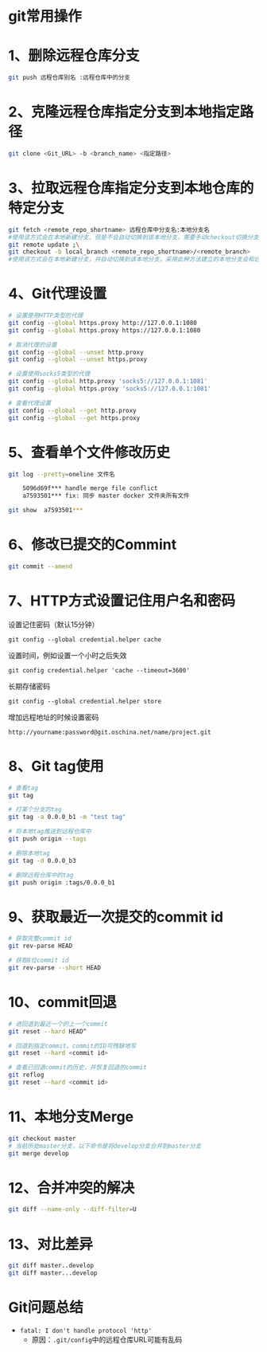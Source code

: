 # git常用操作

# 1、删除远程仓库分支

```bash
git push 远程仓库别名 :远程仓库中的分支
```

# 2、克隆远程仓库指定分支到本地指定路径

```bash
git clone <Git_URL> -b <branch_name> <指定路径>
```

# 3、拉取远程仓库指定分支到本地仓库的特定分支

```bash
git fetch <remote_repo_shortname> 远程仓库中分支名:本地分支名
#使用该方式会在本地新建分支，但是不会自动切换到该本地分支，需要手动checkout切换分支。
git remote update ;\
git checkout -b local_branch <remote_repo_shortname>/<remote_branch>
#使用该方式会在本地新建分支，并自动切换到该本地分支。采用此种方法建立的本地分支会和远程分支建立映射关系。
```

# 4、Git代理设置

```bash
# 设置使用HTTP类型的代理
git config --global https.proxy http://127.0.0.1:1080
git config --global https.proxy https://127.0.0.1:1080

# 取消代理的设置
git config --global --unset http.proxy
git config --global --unset https.proxy

# 设置使用socks5类型的代理
git config --global http.proxy 'socks5://127.0.0.1:1081'
git config --global https.proxy 'socks5://127.0.0.1:1081'

# 查看代理设置
git config --global --get http.proxy
git config --global --get https.proxy
```

# 5、查看单个文件修改历史

```bash
git log --pretty=oneline 文件名

	5096d69f*** handle merge file conflict
	a7593501*** fix: 同步 master docker 文件夹所有文件

git show  a7593501***
```

# 6、修改已提交的Commint

```bash
git commit --amend
```

# 7、HTTP方式设置记住用户名和密码

设置记住密码（默认15分钟）

```
git config --global credential.helper cache
```

设置时间，例如设置一个小时之后失效

```
git config credential.helper 'cache --timeout=3600'
```

长期存储密码

```
git config --global credential.helper store
```

增加远程地址的时候设置密码

```
http://yourname:password@git.oschina.net/name/project.git
```

# 8、Git tag使用

```bash
# 查看tag
git tag

# 打某个分支的tag
git tag -a 0.0.0_b1 -m "test tag"

# 将本地tag推送到远程仓库中
git push origin --tags

# 删除本地tag
git tag -d 0.0.0_b3

# 删除远程仓库中的tag
git push origin :tags/0.0.0_b1
```

# 9、获取最近一次提交的commit id

```bash
# 获取完整commit id
git rev-parse HEAD

# 获取8位commit id
git rev-parse --short HEAD
```

# 10、commit回退

```bash
# 进回退到最近一个的上一个commit
git reset --hard HEAD^

# 回退到指定commit。commit的ID可残缺地写
git reset --hard <commit id>

# 查看已回退commit的历史，并恢复回退的commit
git reflog
git reset --hard <commit id>
```

# 11、本地分支Merge

```bash
git checkout master
# 当前所处master分支，以下命令是将develop分支合并到master分支
git merge develop
```

# 12、合并冲突的解决

```bash
git diff --name-only --diff-filter=U
```

# 13、对比差异

```bash
git diff master..develop
git diff master...develop
```





# Git问题总结

- `fatal: I don't handle protocol 'http'`
  - 原因：`.git/config`中的远程仓库URL可能有乱码

